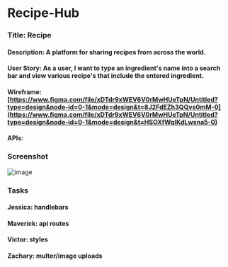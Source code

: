 # Recipe-Hub

### Title: Recipe
#### Description: A platform for sharing recipes from across the world.
#### User Story: As a user, I want to type an ingredient's name into a search bar and view various recipe's that include the entered ingredient.
#### Wireframe: [https://www.figma.com/file/xDTdr9xWEV6V0rMwHUeTpN/Untitled?type=design&node-id=0-1&mode=design&t=8J2FdEZh3QQvs0mM-0](https://www.figma.com/file/xDTdr9xWEV6V0rMwHUeTpN/Untitled?type=design&node-id=0-1&mode=design&t=HSOXfWqIKdLwsna5-0)
#### APIs: 

### Screenshot
![image](https://github.com/maverickwolfe21/ryans-recipes/assets/32653569/7fe99aed-0151-45de-a618-3b79841c81c2)

### Tasks 
#### Jessica: handlebars
#### Maverick: api routes
#### Victor: styles
#### Zachary: multer/image uploads
